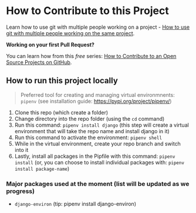 # How to Contribute to this Project

Learn how to use git with multiple people working on a project - [How to use git with multiple people working on the same project](https://medium.com/@sriteja95/how-to-use-git-with-multiple-people-working-on-the-same-project-8fb411bad6b9).

**Working on your first Pull Request?**

You can learn how from this *free* series: [How to Contribute to an Open Source Projects on GitHub](https://kcd.im/pull-request).

## How to run this project locally

> Preferred tool for creating and managing virtual environmnents: `pipenv` (see installation guide: <https://pypi.org/project/pipenv/>)

1. Clone this repo (which create a folder)
2. Change directory into the repo folder (using the `cd` command)
3. Run this command: `pipenv install django` (this step will create a virtual environment that will take the repo name and install django in it)
4. Run this command to activate the environment: `pipenv shell`
5. While in the virtual environment, create your repo branch and switch into it
6. Lastly, install all packages in the Pipfile with this command: `pipenv install` (or, you can choose to install individual packages with: `pipenv install package-name`)

### Major packages used at the moment (list will be updated as we progress)
- `django-environ` (tip: pipenv install django-environ)
